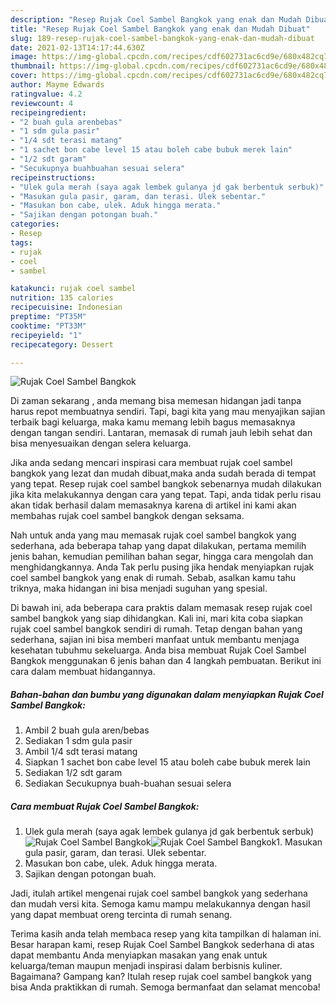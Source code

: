 ```yaml
---
description: "Resep Rujak Coel Sambel Bangkok yang enak dan Mudah Dibuat"
title: "Resep Rujak Coel Sambel Bangkok yang enak dan Mudah Dibuat"
slug: 189-resep-rujak-coel-sambel-bangkok-yang-enak-dan-mudah-dibuat
date: 2021-02-13T14:17:44.630Z
image: https://img-global.cpcdn.com/recipes/cdf602731ac6cd9e/680x482cq70/rujak-coel-sambel-bangkok-foto-resep-utama.jpg
thumbnail: https://img-global.cpcdn.com/recipes/cdf602731ac6cd9e/680x482cq70/rujak-coel-sambel-bangkok-foto-resep-utama.jpg
cover: https://img-global.cpcdn.com/recipes/cdf602731ac6cd9e/680x482cq70/rujak-coel-sambel-bangkok-foto-resep-utama.jpg
author: Mayme Edwards
ratingvalue: 4.2
reviewcount: 4
recipeingredient:
- "2 buah gula arenbebas"
- "1 sdm gula pasir"
- "1/4 sdt terasi matang"
- "1 sachet bon cabe level 15 atau boleh cabe bubuk merek lain"
- "1/2 sdt garam"
- "Secukupnya buahbuahan sesuai selera"
recipeinstructions:
- "Ulek gula merah (saya agak lembek gulanya jd gak berbentuk serbuk)"
- "Masukan gula pasir, garam, dan terasi. Ulek sebentar."
- "Masukan bon cabe, ulek. Aduk hingga merata."
- "Sajikan dengan potongan buah."
categories:
- Resep
tags:
- rujak
- coel
- sambel

katakunci: rujak coel sambel 
nutrition: 135 calories
recipecuisine: Indonesian
preptime: "PT35M"
cooktime: "PT33M"
recipeyield: "1"
recipecategory: Dessert

---
```



![Rujak Coel Sambel Bangkok](https://img-global.cpcdn.com/recipes/cdf602731ac6cd9e/680x482cq70/rujak-coel-sambel-bangkok-foto-resep-utama.jpg)

Di zaman  sekarang , anda memang bisa memesan hidangan jadi tanpa harus repot membuatnya sendiri. Tapi, bagi kita yang mau menyajikan sajian terbaik bagi keluarga, maka kamu memang lebih bagus memasaknya dengan tangan sendiri. Lantaran, memasak di rumah jauh lebih sehat dan bisa menyesuaikan dengan selera keluarga.

Jika anda sedang mencari inspirasi cara membuat rujak coel sambel bangkok yang lezat dan mudah dibuat,maka anda sudah berada di tempat yang tepat. Resep rujak coel sambel bangkok  sebenarnya mudah dilakukan jika kita melakukannya dengan cara yang tepat. Tapi, anda tidak perlu risau akan tidak berhasil dalam memasaknya 
karena di artikel ini kami akan membahas rujak coel sambel bangkok dengan seksama.  



Nah untuk anda yang mau memasak rujak coel sambel bangkok yang sederhana, ada beberapa tahap yang dapat dilakukan, pertama memilih jenis bahan, kemudian pemilihan bahan segar, hingga cara mengolah dan menghidangkannya. Anda Tak perlu pusing jika hendak menyiapkan rujak coel sambel bangkok yang enak di rumah. Sebab, asalkan kamu  tahu triknya, maka hidangan ini bisa menjadi suguhan yang spesial.

Di bawah ini, ada beberapa cara praktis  dalam memasak resep rujak coel sambel bangkok yang siap dihidangkan. Kali ini, mari kita coba siapkan rujak coel sambel bangkok sendiri di rumah. Tetap dengan bahan yang sederhana, sajian ini bisa memberi manfaat untuk membantu menjaga kesehatan tubuhmu sekeluarga. Anda bisa membuat Rujak Coel Sambel Bangkok menggunakan 6 jenis bahan dan 4 langkah pembuatan. Berikut ini cara dalam membuat hidangannya.

<!--inarticleads1-->

##### Bahan-bahan dan bumbu yang digunakan dalam menyiapkan Rujak Coel Sambel Bangkok:

1. Ambil 2 buah gula aren/bebas
1. Sediakan 1 sdm gula pasir
1. Ambil 1/4 sdt terasi matang
1. Siapkan 1 sachet bon cabe level 15 atau boleh cabe bubuk merek lain
1. Sediakan 1/2 sdt garam
1. Sediakan Secukupnya buah-buahan sesuai selera




<!--inarticleads2-->

##### Cara membuat Rujak Coel Sambel Bangkok:

1. Ulek gula merah (saya agak lembek gulanya jd gak berbentuk serbuk)
<img src="https://img-global.cpcdn.com/steps/b241fcae4ce61d36/160x128cq70/rujak-coel-sambel-bangkok-langkah-memasak-1-foto.jpg" alt="Rujak Coel Sambel Bangkok"><img src="https://img-global.cpcdn.com/steps/1014cc74d0a86a0b/160x128cq70/rujak-coel-sambel-bangkok-langkah-memasak-1-foto.jpg" alt="Rujak Coel Sambel Bangkok">1. Masukan gula pasir, garam, dan terasi. Ulek sebentar.
1. Masukan bon cabe, ulek. Aduk hingga merata.
1. Sajikan dengan potongan buah.




Jadi, itulah artikel mengenai  rujak coel sambel bangkok  yang sederhana dan mudah versi kita. Semoga kamu mampu melakukannya dengan hasil yang dapat membuat oreng tercinta di rumah senang. 

Terima kasih anda telah membaca resep yang kita tampilkan di halaman ini. Besar harapan kami, resep  Rujak Coel Sambel Bangkok sederhana di atas dapat membantu Anda menyiapkan masakan yang enak untuk keluarga/teman maupun menjadi inspirasi dalam berbisnis kuliner. Bagaimana? Gampang kan? Itulah resep rujak coel sambel bangkok yang bisa Anda praktikkan di rumah. Semoga bermanfaat dan selamat mencoba!

